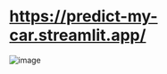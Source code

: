 # https://predict-my-car.streamlit.app/

![image](https://github.com/Kangchanseok/project_Car_price/assets/87459350/95448f50-3c91-4b44-92f1-95d4141b76d2)

